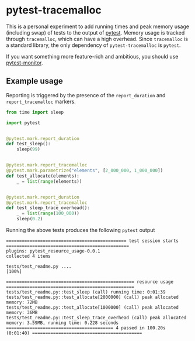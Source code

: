 # pytest-tracemalloc

This is a personal experiment to add running times and peak memory usage
(including swap) of tests to the output of [pytest](https://pytest.org).
Memory usage is tracked through `tracemalloc`, which can have a high
overhead. Since `tracemalloc` is a standard library, the only dependency
of `pytest-tracemalloc` is `pytest`.

If you want something more feature-rich and ambitious, you should use
[pytest-monitor](https://github.com/CFMTech/pytest-monitor).


## Example usage

Reporting is triggered by the presence of the `report_duration` and
`report_tracemalloc` markers.

```python
from time import sleep

import pytest


@pytest.mark.report_duration
def test_sleep():
    sleep(99)


@pytest.mark.report_tracemalloc
@pytest.mark.parametrize("elements", [2_000_000, 1_000_000])
def test_allocate(elements):
    _ = list(range(elements))


@pytest.mark.report_duration
@pytest.mark.report_tracemalloc
def test_sleep_trace_overhead():
    _ = list(range(100_000))
    sleep(0.2)
```

Running the above tests produces the following `pytest` output

```
============================================== test session starts ===============================================
plugins: pytest_resource_usage-0.0.1
collected 4 items                                                                                                

tests/test_readme.py ....                                                                                  [100%]

================================================= resource usage =================================================
tests/test_readme.py::test_sleep (call) running time: 0:01:39
tests/test_readme.py::test_allocate[2000000] (call) peak allocated memory: 72MB
tests/test_readme.py::test_allocate[1000000] (call) peak allocated memory: 36MB
tests/test_readme.py::test_sleep_trace_overhead (call) peak allocated memory: 3.59MB, running time: 0.228 seconds
========================================= 4 passed in 100.20s (0:01:40) ==========================================
```
